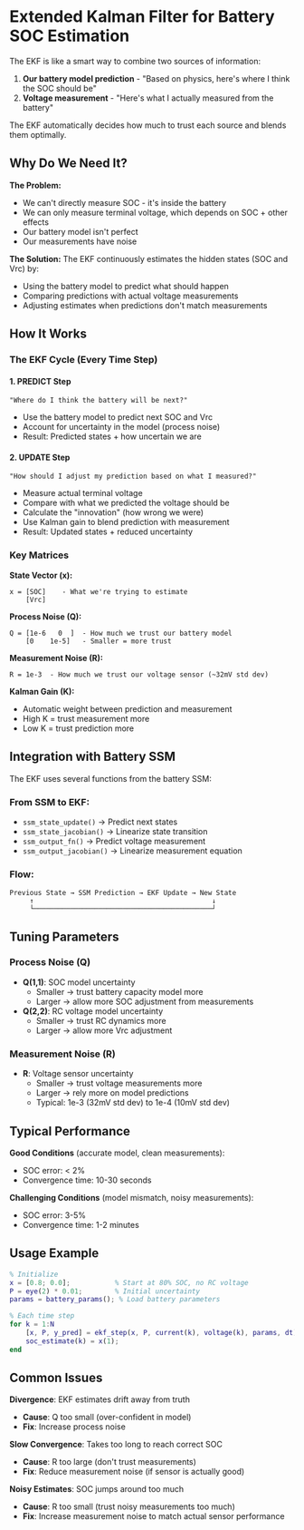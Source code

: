 # Extended Kalman Filter for Battery SOC Estimation

The EKF is like a smart way to combine two sources of information:
1. **Our battery model prediction** - "Based on physics, here's where I think the SOC should be"
2. **Voltage measurement** - "Here's what I actually measured from the battery"

The EKF automatically decides how much to trust each source and blends them optimally.

## Why Do We Need It?

**The Problem:**
- We can't directly measure SOC - it's inside the battery
- We can only measure terminal voltage, which depends on SOC + other effects
- Our battery model isn't perfect
- Our measurements have noise

**The Solution:**
The EKF continuously estimates the hidden states (SOC and Vrc) by:
- Using the battery model to predict what should happen
- Comparing predictions with actual voltage measurements
- Adjusting estimates when predictions don't match measurements

## How It Works

### The EKF Cycle (Every Time Step)

#### 1. PREDICT Step
```
"Where do I think the battery will be next?"
```
- Use the battery model to predict next SOC and Vrc
- Account for uncertainty in the model (process noise)
- Result: Predicted states + how uncertain we are

#### 2. UPDATE Step  
```
"How should I adjust my prediction based on what I measured?"
```
- Measure actual terminal voltage
- Compare with what we predicted the voltage should be
- Calculate the "innovation" (how wrong we were)
- Use Kalman gain to blend prediction with measurement
- Result: Updated states + reduced uncertainty

### Key Matrices

**State Vector (x):**
```
x = [SOC]    - What we're trying to estimate
    [Vrc]
```

**Process Noise (Q):**
```
Q = [1e-6   0  ]  - How much we trust our battery model
    [0    1e-5]   - Smaller = more trust
```

**Measurement Noise (R):**
```
R = 1e-3  - How much we trust our voltage sensor (~32mV std dev)
```

**Kalman Gain (K):**
- Automatic weight between prediction and measurement
- High K = trust measurement more
- Low K = trust prediction more

## Integration with Battery SSM

The EKF uses several functions from the battery SSM:

### From SSM to EKF:
- `ssm_state_update()` → Predict next states
- `ssm_state_jacobian()` → Linearize state transition  
- `ssm_output_fn()` → Predict voltage measurement
- `ssm_output_jacobian()` → Linearize measurement equation

### Flow:
```
Previous State → SSM Prediction → EKF Update → New State
     ↑                                            ↓
     └────────────────────────────────────────────┘
```

## Tuning Parameters

### Process Noise (Q)
- **Q(1,1)**: SOC model uncertainty
  - Smaller → trust battery capacity model more
  - Larger → allow more SOC adjustment from measurements
- **Q(2,2)**: RC voltage model uncertainty  
  - Smaller → trust RC dynamics more
  - Larger → allow more Vrc adjustment

### Measurement Noise (R)
- **R**: Voltage sensor uncertainty
  - Smaller → trust voltage measurements more
  - Larger → rely more on model predictions
  - Typical: 1e-3 (32mV std dev) to 1e-4 (10mV std dev)

## Typical Performance

**Good Conditions** (accurate model, clean measurements):
- SOC error: < 2%
- Convergence time: 10-30 seconds

**Challenging Conditions** (model mismatch, noisy measurements):
- SOC error: 3-5% 
- Convergence time: 1-2 minutes

## Usage Example

```matlab
% Initialize
x = [0.8; 0.0];           % Start at 80% SOC, no RC voltage
P = eye(2) * 0.01;        % Initial uncertainty
params = battery_params(); % Load battery parameters

% Each time step
for k = 1:N
    [x, P, y_pred] = ekf_step(x, P, current(k), voltage(k), params, dt);
    soc_estimate(k) = x(1);
end
```

## Common Issues

**Divergence**: EKF estimates drift away from truth
- **Cause**: Q too small (over-confident in model)
- **Fix**: Increase process noise

**Slow Convergence**: Takes too long to reach correct SOC
- **Cause**: R too large (don't trust measurements)  
- **Fix**: Reduce measurement noise (if sensor is actually good)

**Noisy Estimates**: SOC jumps around too much
- **Cause**: R too small (trust noisy measurements too much)
- **Fix**: Increase measurement noise to match actual sensor performance